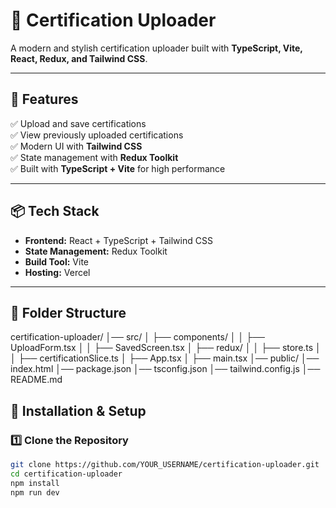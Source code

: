 # 📜 Certification Uploader  

A modern and stylish certification uploader built with **TypeScript, Vite, React, Redux, and Tailwind CSS**.

---

## 🚀 Features  

✅ Upload and save certifications  
✅ View previously uploaded certifications  
✅ Modern UI with **Tailwind CSS**  
✅ State management with **Redux Toolkit**  
✅ Built with **TypeScript + Vite** for high performance  

---

## 📦 Tech Stack  

- **Frontend:** React + TypeScript + Tailwind CSS  
- **State Management:** Redux Toolkit  
- **Build Tool:** Vite  
- **Hosting:** Vercel  

---

## 📂 Folder Structure  
certification-uploader/ │── src/ │ ├── components/ │ │ ├── UploadForm.tsx │ │ ├── SavedScreen.tsx │ ├── redux/ │ │ ├── store.ts │ │ ├── certificationSlice.ts │ ├── App.tsx │ ├── main.tsx │── public/ │── index.html │── package.json │── tsconfig.json │── tailwind.config.js │── README.md

## 🔧 Installation & Setup  

### 1️⃣ Clone the Repository  
```sh
git clone https://github.com/YOUR_USERNAME/certification-uploader.git
cd certification-uploader
npm install
npm run dev



